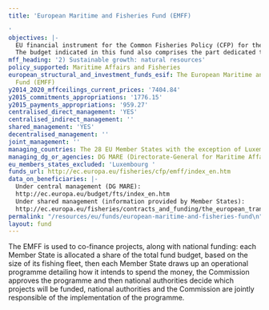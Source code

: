 ```yaml
---
title: 'European Maritime and Fisheries Fund (EMFF)

'
objectives: |-
  EU financial instrument for the Common Fisheries Policy (CFP) for the period 2014/2020. Previous funds were: the Financial Instrument for Fisheries Guidance (FIFG) for the period 1996/2006 and the European Fisheries Fund (EFF) for the period 2007/2013.
  The budget indicated in this fund also comprises the part dedicated to sustainable fisheries partnership agreements with third countries.
mff_heading: '2) Sustainable growth: natural resources'
policy_supported: Maritime Affairs and Fisheries
european_structural_and_investment_funds_esif: The European Maritime and Fisheries
  Fund (EMFF)
y2014_2020_mffceilings_current_prices: '7404.84'
y2015_commitments_appropriations: '1776.15'
y2015_payments_appropriations: '959.27'
centralised_direct_management: 'YES'
centralised_indirect_management: ''
shared_management: 'YES'
decentralised_management: ''
joint_management: ''
managing_countries: The 28 EU Member States with the exception of Luxembourg
managing_dg_or_agencies: DG MARE (Directorate-General for Maritime Affairs and Fisheries)
eu_members_states_excluded: 'Luxembourg '
funds_url: http://ec.europa.eu/fisheries/cfp/emff/index_en.htm
data_on_beneficiaries: |-
  Under central management (DG MARE):
  http://ec.europa.eu/budget/fts/index_en.htm
  Under shared management (information provided by Member States):
  http://ec.europa.eu/fisheries/contracts_and_funding/the_european_transparency_initiative/index_en.htm
permalink: "/resources/eu/funds/european-maritime-and-fisheries-fund\n"
layout: fund
---
```

The EMFF is used to co-finance projects, along with national funding: each Member State is allocated a share of the total fund budget, based on the size of its fishing fleet, then each Member State draws up an operational programme detailing how it intends to spend the money, the Commission approves the programme and then national authorities decide which projects will be funded, national authorities and the Commission are jointly responsible of the implementation of the programme.